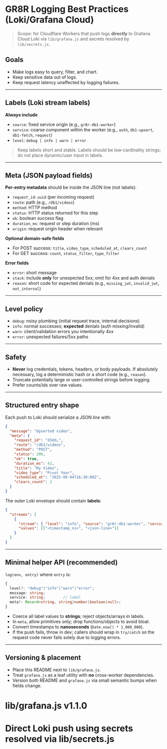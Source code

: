 # GR8R Logging Best Practices (Loki/Grafana Cloud)

> Scope: for Cloudflare Workers that push logs **directly** to Grafana Cloud Loki via `lib/grafana.js` and secrets resolved by `lib/secrets.js`.

## Goals

* Make logs easy to query, filter, and chart.
* Keep sensitive data out of logs.
* Keep request latency unaffected by logging failures.

---

## Labels (Loki stream labels)

**Always include**

* `source`: fixed service origin (e.g., `gr8r-db1-worker`)
* `service`: coarse component within the worker (e.g., `auth`, `db1-upsert`, `db1-fetch`, `request`)
* `level`: `debug | info | warn | error`

> Keep labels short and stable. Labels should be low‑cardinality strings; do not place dynamic/user input in labels.

---

## Meta (JSON payload fields)

**Per-entry metadata** should be inside the JSON line (not labels):

* `request_id`: `uuid` (per incoming request)
* `route`: path (e.g., `/db1/videos`)
* `method`: HTTP method
* `status`: HTTP status returned for this step
* `ok`: boolean success flag
* `duration_ms`: request or step duration (ms)
* `origin`: request origin header when relevant

**Optional domain-safe fields**

* For POST success: `title`, `video_type`, `scheduled_at`, `clears_count`
* For GET success: `count`, `status_filter`, `type_filter`

**Error fields**

* `error`: short message
* `stack`: include **only** for unexpected 5xx; omit for 4xx and auth denials
* `reason`: short code for expected denials (e.g., `missing_jwt`, `invalid_jwt`, `not_internal`)

---

## Level policy

* `debug`: noisy plumbing (initial request trace, internal decisions)
* `info`: normal successes; **expected** denials (auth missing/invalid)
* `warn`: client/validation errors you intentionally 4xx
* `error`: unexpected failures/5xx paths

---

## Safety

* **Never** log credentials, tokens, headers, or body payloads. If absolutely necessary, log a deterministic hash or a short code (e.g., `reason`).
* Truncate potentially large or user-controlled strings before logging.
* Prefer counts/ids over raw values.

---

## Structured entry shape

Each push to Loki should serialize a JSON *line* with:

```json
{
  "message": "Upserted video",
  "meta": {
    "request_id": "d3dd…",
    "route": "/db1/videos",
    "method": "POST",
    "status": 200,
    "ok": true,
    "duration_ms": 42,
    "title": "My Video",
    "video_type": "Pivot Year",
    "scheduled_at": "2025-09-04T16:30:00Z",
    "clears_count": 2
  }
}
```

The outer Loki envelope should contain **labels**:

```json
{
  "streams": [
    {
      "stream": { "level": "info", "source": "gr8r-db1-worker", "service": "db1-upsert" },
      "values": [["<timestamp_ns>", "<json-line>"]]
    }
  ]
}
```

---

## Minimal helper API (recommended)

`log(env, entry)` where `entry` is:

```ts
{
  level?: "debug"|"info"|"warn"|"error";
  message: string;
  service: string;        // label
  meta?: Record<string, string|number|boolean|null>;
}
```

* Coerce all label values to **strings**; reject objects/arrays in labels.
* In `meta`, allow primitives only; drop functions/objects to avoid bloat.
* Convert timestamps to **nanoseconds** (`Date.now() * 1_000_000`).
* If the push fails, throw in dev; callers should wrap in `try/catch` so the request code never fails solely due to logging errors.

---

## Versioning & placement

* Place this README next to `lib/grafana.js`.
* Treat `grafana.js` as a leaf utility with **no** cross-worker dependencies.
* Version both README and `grafana.js` via small semantic bumps when fields change.
  
# lib/grafana.js  v1.1.0
# Direct Loki push using secrets resolved via lib/secrets.js